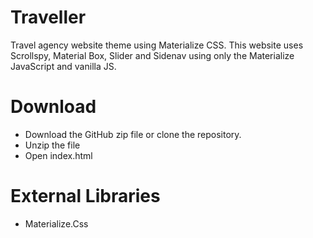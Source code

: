 # Traveller

Travel agency website theme using Materialize CSS. This website uses Scrollspy, Material Box, Slider and Sidenav using only the Materialize JavaScript and vanilla JS.

# Download

* Download the GitHub zip file or clone the repository.
* Unzip the file
* Open index.html

# External Libraries

*  Materialize.Css